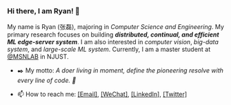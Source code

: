 ### Hi there, I am Ryan! 👋

My name is Ryan (张磊), majoring in *Computer Science and Engineering*. My primary research focuses on building ***distributed, continual, and efficient ML edge-server system***. I am also interested in *computer vision*, *big-data system*, and *large-scale ML system*. Currently, I am a master student at [@MSNLAB](https://github.com/MSNLAB) in NJUST.

- ✒️ My motto: *A doer living in moment, define the pioneering resolve with every line of code. 🚀*

- 📫 How to reach me: 
[[Email]](mailto:RyanCheung98@163.com), 
[[WeChat]](https://raw.githubusercontent.com/MagicDevilZhang/MagicDevilZhang/assets/wechat_qrcode.jpg), 
[[LinkedIn]](https://www.linkedin.com/in/ryan-cheung-2722b6199/), 
[[Twitter]](https://twitter.com/MagicDevilZhang)

<!--
**MagicDevilZhang/MagicDevilZhang** is a ✨ _special_ ✨ repository because its `README.md` (this file) appears on your GitHub profile.

Here are some ideas to get you started:

- 🔭 I’m currently working on ...
- 🌱 I’m currently learning ...
- 👯 I’m looking to collaborate on ...
- 🤔 I’m looking for help with ...
- 💬 Ask me about ...
- 📫 How to reach me: ...
- 😄 Pronouns: ...
- ⚡ Fun fact: ...
-->
